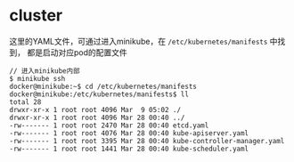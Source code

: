 # cluster

这里的YAML文件，可通过进入minikube，在 `/etc/kubernetes/manifests` 中找到， 都是启动对应pod的配置文件

```
// 进入minikube内部
$ minikube ssh
docker@minikube:~$ cd /etc/kubernetes/manifests
docker@minikube:/etc/kubernetes/manifests$ ll
total 28
drwxr-xr-x 1 root root 4096 Mar  9 05:02 ./
drwxr-xr-x 1 root root 4096 Mar 28 00:40 ../
-rw------- 1 root root 2470 Mar 28 00:40 etcd.yaml
-rw------- 1 root root 4076 Mar 28 00:40 kube-apiserver.yaml
-rw------- 1 root root 3395 Mar 28 00:40 kube-controller-manager.yaml
-rw------- 1 root root 1441 Mar 28 00:40 kube-scheduler.yaml
```